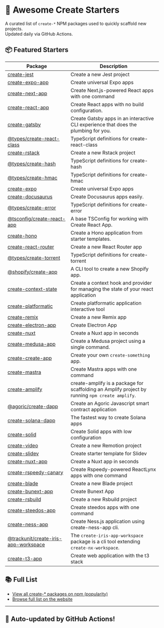 # 🌱 Awesome Create Starters

A curated list of `create-*` NPM packages used to quickly scaffold new projects.  
Updated daily via GitHub Actions.

## 📦 Featured Starters

| Package | Description |
| ------- | ----------- |
| [create-jest](https://www.npmjs.com/package/create-jest) | Create a new Jest project |
| [create-expo-app](https://www.npmjs.com/package/create-expo-app) | Create universal Expo apps |
| [create-next-app](https://www.npmjs.com/package/create-next-app) | Create Next.js-powered React apps with one command |
| [create-react-app](https://www.npmjs.com/package/create-react-app) | Create React apps with no build configuration. |
| [create-gatsby](https://www.npmjs.com/package/create-gatsby) | Create Gatsby apps in an interactive CLI experience that does the plumbing for you. |
| [@types/create-react-class](https://www.npmjs.com/package/@types/create-react-class) | TypeScript definitions for create-react-class |
| [create-rstack](https://www.npmjs.com/package/create-rstack) | Create a new Rstack project |
| [@types/create-hash](https://www.npmjs.com/package/@types/create-hash) | TypeScript definitions for create-hash |
| [@types/create-hmac](https://www.npmjs.com/package/@types/create-hmac) | TypeScript definitions for create-hmac |
| [create-expo](https://www.npmjs.com/package/create-expo) | Create universal Expo apps |
| [create-docusaurus](https://www.npmjs.com/package/create-docusaurus) | Create Docusaurus apps easily. |
| [@types/create-error](https://www.npmjs.com/package/@types/create-error) | TypeScript definitions for create-error |
| [@tsconfig/create-react-app](https://www.npmjs.com/package/@tsconfig/create-react-app) | A base TSConfig for working with Create React App. |
| [create-hono](https://www.npmjs.com/package/create-hono) | Create a Hono application from starter templates. |
| [create-react-router](https://www.npmjs.com/package/create-react-router) | Create a new React Router app |
| [@types/create-torrent](https://www.npmjs.com/package/@types/create-torrent) | TypeScript definitions for create-torrent |
| [@shopify/create-app](https://www.npmjs.com/package/@shopify/create-app) | A CLI tool to create a new Shopify app. |
| [create-context-state](https://www.npmjs.com/package/create-context-state) | Create a context hook and provider for managing the state of your react application |
| [create-platformatic](https://www.npmjs.com/package/create-platformatic) | Create platformatic application interactive tool |
| [create-remix](https://www.npmjs.com/package/create-remix) | Create a new Remix app |
| [create-electron-app](https://www.npmjs.com/package/create-electron-app) | Create Electron App |
| [create-nuxt](https://www.npmjs.com/package/create-nuxt) | Create a Nuxt app in seconds |
| [create-medusa-app](https://www.npmjs.com/package/create-medusa-app) | Create a Medusa project using a single command. |
| [create-create-app](https://www.npmjs.com/package/create-create-app) | Create your own `create-something` app. |
| [create-mastra](https://www.npmjs.com/package/create-mastra) | Create Mastra apps with one command |
| [create-amplify](https://www.npmjs.com/package/create-amplify) | create-amplify is a package for scaffolding an Amplify project by running `npm create amplify`. |
| [@agoric/create-dapp](https://www.npmjs.com/package/@agoric/create-dapp) | Create an Agoric Javascript smart contract application |
| [create-solana-dapp](https://www.npmjs.com/package/create-solana-dapp) | The fastest way to create Solana apps |
| [create-solid](https://www.npmjs.com/package/create-solid) | Create Solid apps with low configuration |
| [create-video](https://www.npmjs.com/package/create-video) | Create a new Remotion project |
| [create-slidev](https://www.npmjs.com/package/create-slidev) | Create starter template for Slidev |
| [create-nuxt-app](https://www.npmjs.com/package/create-nuxt-app) | Create a Nuxt app in seconds |
| [create-rspeedy-canary](https://www.npmjs.com/package/create-rspeedy-canary) | Create Rspeedy-powered ReactLynx apps with one command |
| [create-blade](https://www.npmjs.com/package/create-blade) | Create a new Blade project |
| [create-bunext-app](https://www.npmjs.com/package/create-bunext-app) | Create Bunext App |
| [create-rsbuild](https://www.npmjs.com/package/create-rsbuild) | Create a new Rsbuild project |
| [create-steedos-app](https://www.npmjs.com/package/create-steedos-app) | Create steedos apps with one command |
| [create-ness-app](https://www.npmjs.com/package/create-ness-app) | Create Ness.js application using create-ness-app cli. |
| [@trackunit/create-iris-app-workspace](https://www.npmjs.com/package/@trackunit/create-iris-app-workspace) | The `create-iris-app-workspace` package is a cli tool extending `create-nx-workspace`. |
| [create-t3-app](https://www.npmjs.com/package/create-t3-app) | Create web application with the t3 stack |

## 📚 Full List

- [View all create-* packages on npm (popularity)](https://www.npmjs.com/search?q=create-&ranking=popularity)
- [Browse full list on the website](https://project42da.github.io/awesome-create-starters/)

---

## 🤖 Auto-updated by GitHub Actions!
